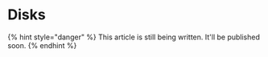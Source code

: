 # Disks

{% hint style="danger" %}
This article is still being written. It'll be published soon.
{% endhint %}
